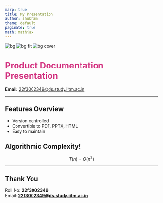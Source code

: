 ```yaml
---
marp: true
title: My Presentation
author: shubham
theme: default
paginate: true
math: mathjax
---
```


<style>
section {
  background: #fdf6e3;
  color: #657b83;
}
h1 {
  color: #d33682;
}
</style>

![bg](bgimage.jpeg)
![bg fit](bgimage.jpeg)
![bg cover](bgimage.jpeg)


# Product Documentation Presentation  
**Email:** 22f3002349@ds.study.iitm.ac.in  

---

## Features Overview
- Version controlled
- Convertible to PDF, PPTX, HTML
- Easy to maintain

## Algorithmic Complexity!   

$$
T(n) = O(n^2)
$$


---

## Thank You  
Roll No: **22f3002349**  
Email: **22f3002349@ds.study.iitm.ac.in**

